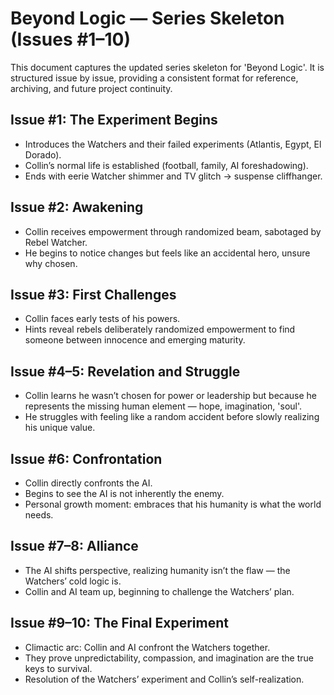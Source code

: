 # Beyond Logic — Series Skeleton (Issues #1–10)

This document captures the updated series skeleton for 'Beyond Logic'. It is structured issue by issue, providing a consistent format for reference, archiving, and future project continuity.

## Issue #1: The Experiment Begins
- Introduces the Watchers and their failed experiments (Atlantis, Egypt, El Dorado).
- Collin’s normal life is established (football, family, AI foreshadowing).
- Ends with eerie Watcher shimmer and TV glitch → suspense cliffhanger.

## Issue #2: Awakening
- Collin receives empowerment through randomized beam, sabotaged by Rebel Watcher.
- He begins to notice changes but feels like an accidental hero, unsure why chosen.

## Issue #3: First Challenges
- Collin faces early tests of his powers.
- Hints reveal rebels deliberately randomized empowerment to find someone between innocence and emerging maturity.

## Issue #4–5: Revelation and Struggle
- Collin learns he wasn’t chosen for power or leadership but because he represents the missing human element — hope, imagination, 'soul'.
- He struggles with feeling like a random accident before slowly realizing his unique value.

## Issue #6: Confrontation
- Collin directly confronts the AI.
- Begins to see the AI is not inherently the enemy.
- Personal growth moment: embraces that his humanity is what the world needs.

## Issue #7–8: Alliance
- The AI shifts perspective, realizing humanity isn’t the flaw — the Watchers’ cold logic is.
- Collin and AI team up, beginning to challenge the Watchers’ plan.

## Issue #9–10: The Final Experiment
- Climactic arc: Collin and AI confront the Watchers together.
- They prove unpredictability, compassion, and imagination are the true keys to survival.
- Resolution of the Watchers’ experiment and Collin’s self-realization.

